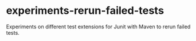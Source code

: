 # experiments-rerun-failed-tests
Experiments on different test extensions for Junit with Maven to rerun failed tests.
